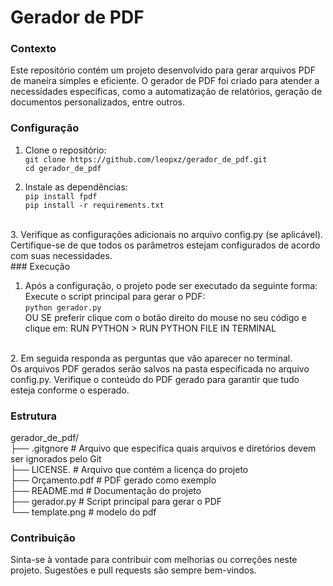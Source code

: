 # Gerador de PDF

### Contexto
Este repositório contém um projeto desenvolvido para gerar arquivos PDF de maneira simples e eficiente. O gerador de PDF foi criado para atender a necessidades específicas, como a automatização de relatórios, geração de documentos personalizados, entre outros.

### Configuração
1. Clone o repositório:<br>
```git clone https://github.com/leopxz/gerador_de_pdf.git```
<br>```cd gerador_de_pdf```

2. Instale as dependências:<br>
```pip install fpdf```<br>
```pip install -r requirements.txt```
<br>
3. Verifique as configurações adicionais no arquivo config.py (se aplicável). Certifique-se de que todos os parâmetros estejam configurados de acordo com suas necessidades.
<br>
### Execução

1. Após a configuração, o projeto pode ser executado da seguinte forma:
Execute o script principal para gerar o PDF: <br>
```python gerador.py``` <br>
OU SE preferir clique com o botão direito do mouse no seu código e clique em: RUN PYTHON > RUN PYTHON FILE IN TERMINAL
<br>
2. Em seguida responda as perguntas que vão aparecer no terminal.
<br>
Os arquivos PDF gerados serão salvos na pasta especificada no arquivo config.py. Verifique o conteúdo do PDF gerado para garantir que tudo esteja conforme o esperado.

### Estrutura

gerador_de_pdf/<br>
├── .gitgnore            # Arquivo que especifica quais arquivos e diretórios devem ser ignorados pelo Git<br>
├── LICENSE.          # Arquivo que contém a licença do projeto<br>
├── Orçamento.pdf         # PDF gerado como exemplo<br>
├── README.md            # Documentação do projeto<br>
├── gerador.py   # Script principal para gerar o PDF<br>
└── template.png          # modelo do pdf<br>

### Contribuição
Sinta-se à vontade para contribuir com melhorias ou correções neste projeto. Sugestões e pull requests são sempre bem-vindos.

